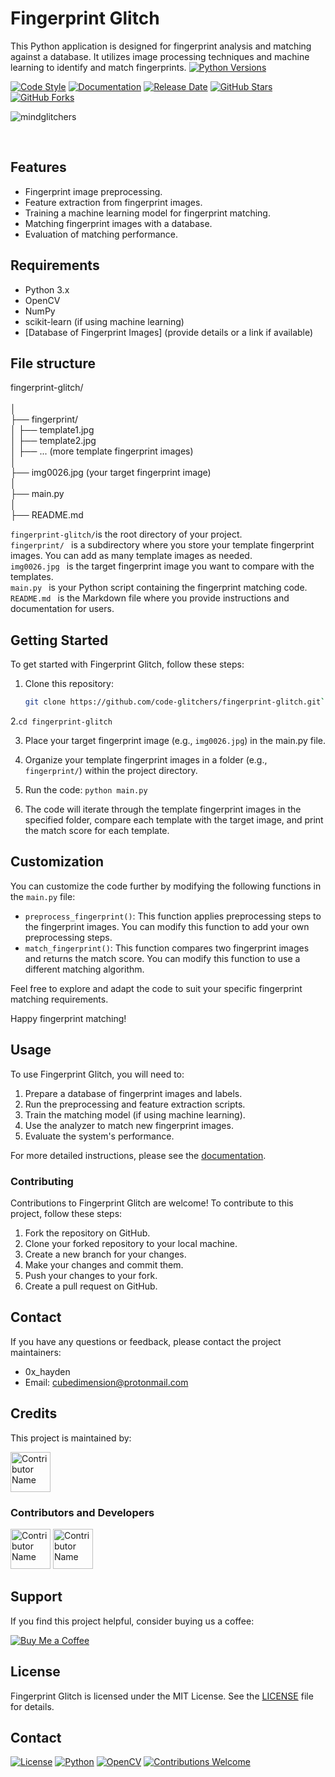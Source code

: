# Fingerprint Glitch
This Python application is designed for fingerprint analysis and matching against a database. It utilizes image processing techniques and machine learning to identify and match fingerprints.
[![Python Versions](https://img.shields.io/badge/Python-3.6%20%7C%203.7%20%7C%203.8%20%7C%203.9-blue.svg)](https://www.python.org/)

[![Code Style](https://img.shields.io/badge/Code%20Style-PEP8-blue.svg)](https://www.python.org/dev/peps/pep-0008/) [![Documentation](https://img.shields.io/badge/Documentation-GitHub%20Pages-blue.svg)](https://code-glitchers.github.io/doc.html)
 [![Release Date](https://img.shields.io/badge/Release-September%202023-blue.svg)](CHANGELOG.md) [![GitHub Stars](https://img.shields.io/github/stars/code-glitchers/fingerprint-glitch.svg?style=social)](https://github.com/code-glitchers/fingerprint-glitch/stargazers)
[![GitHub Forks](https://img.shields.io/github/forks/code-glitchers/fingerprint-glitch.svg?style=social)](https://github.com/code-glitchers/fingerprint-glitch/network/members)
<center><p align="left"> <img src="https://komarev.com/ghpvc/?username=mindglitchers&label=Profile%20views&color=0e75b6&style=flat" alt="mindglitchers" /> </p></center>
<br>

## Features
- Fingerprint image preprocessing.
- Feature extraction from fingerprint images.
- Training a machine learning model for fingerprint matching.
- Matching fingerprint images with a database.
- Evaluation of matching performance.

## Requirements
- Python 3.x
- OpenCV
- NumPy
- scikit-learn (if using machine learning)
- [Database of Fingerprint Images] (provide details or a link if available)
  
## File structure
fingerprint-glitch/<br><br>
│<br>
├── fingerprint/<br>
│   ├── template1.jpg<br>
│   ├── template2.jpg<br>
│   ├── ... (more template   fingerprint images)<br>
│<br>
├── img0026.jpg (your target fingerprint image)<br>
│<br>
├── main.py<br>
│<br>
├── README.md<br>

 `fingerprint-glitch/`is the root directory of your project. <br>
 `fingerprint/ ` is a subdirectory where you store your template fingerprint images. You can add as many template images as needed. <br>
 `img0026.jpg ` is the target fingerprint image you want to compare with the templates. <br>
 `main.py ` is your Python script containing the fingerprint matching code.
  `README.md ` is the Markdown file where you provide instructions and documentation for users.

## Getting Started
To get started with Fingerprint Glitch, follow these steps:

1. Clone this repository:
   ```bash
   git clone https://github.com/code-glitchers/fingerprint-glitch.git`
2.`cd fingerprint-glitch`

3. Place your target fingerprint image (e.g., `img0026.jpg`) in the main.py file.

4. Organize your template fingerprint images in a folder (e.g., `fingerprint/`) within the project directory.

5. Run the code:
 `python main.py`


6. The code will iterate through the template fingerprint images in the specified folder, compare each template with the target image, and print the match score for each template.

## Customization

You can customize the code further by modifying the following functions in the `main.py` file:

* `preprocess_fingerprint()`: This function applies preprocessing steps to the fingerprint images. You can modify this function to add your own preprocessing steps.
* `match_fingerprint()`: This function compares two fingerprint images and returns the match score. You can modify this function to use a different matching algorithm.

Feel free to explore and adapt the code to suit your specific fingerprint matching requirements.

Happy fingerprint matching!



## Usage

To use Fingerprint Glitch, you will need to:

1. Prepare a database of fingerprint images and labels.
2. Run the preprocessing and feature extraction scripts.
3. Train the matching model (if using machine learning).
4. Use the analyzer to match new fingerprint images.
5. Evaluate the system's performance.

For more detailed instructions, please see the [documentation](docs/index.md).

### Contributing

Contributions to Fingerprint Glitch are welcome! To contribute to this project, follow these steps:

1. Fork the repository on GitHub.
2. Clone your forked repository to your local machine.
3. Create a new branch for your changes.
4. Make your changes and commit them.
5. Push your changes to your fork.
6. Create a pull request on GitHub.
## Contact

If you have any questions or feedback, please contact the project maintainers:

* 0x_hayden
* Email: cubedimension@protonmail.com
## Credits

This project is maintained by:

[<img src="https://avatars.githubusercontent.com/u/135024483?s=48&v=4" width="64" height="64" alt="Contributor Name">](https://github.com/code-glitchers)

### Contributors and Developers

[<img src="https://avatars.githubusercontent.com/u/67865621?s=64&v=4" width="64" height="64" alt="Contributor Name">](https://github.com/mindglitchers)
[<img src="https://avatars.githubusercontent.com/u/116929670?s=64&v=4" width="64" height="64" alt="Contributor Name">](https://github.com/AldrinCode)


## Support

If you find this project helpful, consider buying us a coffee:

[![Buy Me a Coffee](https://img.shields.io/badge/Buy%20Me%20a%20Coffee-%23FFDD00?style=for-the-badge&logo=ko-fi&logoColor=white)](https://ko-fi.com/ciph3r#pageMessageModal)


## License

Fingerprint Glitch is licensed under the MIT License. See the [LICENSE](LICENSE) file for details.
## Contact


   
[![License](https://img.shields.io/badge/License-MIT-blue.svg)](LICENSE.md)
[![Python](https://img.shields.io/badge/Python-3.x-brightgreen.svg)](https://www.python.org/)
[![OpenCV](https://img.shields.io/badge/OpenCV-4.x-orange.svg)](https://opencv.org/)
[![Contributions Welcome](https://img.shields.io/badge/Contributions-Welcome-brightgreen.svg)](CONTRIBUTING.md)





